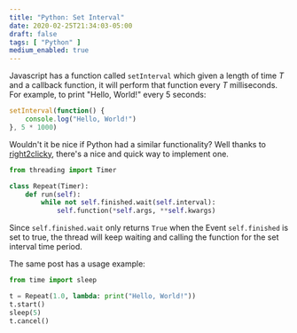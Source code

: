```yaml
---
title: "Python: Set Interval"
date: 2020-02-25T21:34:03-05:00
draft: false
tags: [ "Python" ]
medium_enabled: true
---
```


Javascript has a function called `setInterval` which given a length of time $T$ and a callback function, it will perform that function every $T$ milliseconds. For example, to print "Hello, World!" every 5 seconds:

```javascript
setInterval(function() {
    console.log("Hello, World!")
}, 5 * 1000)
```

Wouldn't it be nice if Python had a similar functionality? Well thanks to [right2clicky](https://stackoverflow.com/a/48741004), there's a nice and quick way to implement one.

```python
from threading import Timer

class Repeat(Timer):
    def run(self):
        while not self.finished.wait(self.interval):
            self.function(*self.args, **self.kwargs)
```

Since `self.finished.wait` only returns `True` when the Event `self.finished` is set to true, the thread will keep waiting and calling the function for the set interval time period.

The same post has a usage example:

```python
from time import sleep

t = Repeat(1.0, lambda: print("Hello, World!"))
t.start()
sleep(5)
t.cancel()
```

